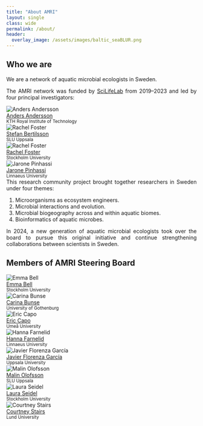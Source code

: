 ```yaml
---
title: "About AMRI"
layout: single
class: wide
permalink: /about/
header:
  overlay_image: /assets/images/baltic_seaBLUR.png
---
```

<h2>Who we are</h2>

<div style="text-align: justify;" markdown="1">
We are a network of aquatic microbial ecologists in Sweden.  

The AMRI network was funded by [SciLifeLab](https://www.scilifelab.se) from 2019–2023 and led by four principal investigators:
</div>

<div class="pi-grid">
  <div class="pi-item">
    <img src="/assets/images/AnderssonAnders.jpg" alt="Anders Andersson">
    <div class="caption">
      <a href="https://www.kth.se/profile/andand" target="_blank" rel="noopener noreferrer">Anders Andersson</a><br>
      <small>KTH Royal Institute of Technology</small>
    </div>
  </div>

  <div class="pi-item">
    <img src="/assets/images/BertilssonStefan.jpg" alt="Rachel Foster">
    <div class="caption">
      <a href="https://www.slu.se/en/profilepages/b/stefan-bertilsson/" target="_blank" rel="noopener noreferrer">Stefan Bertilsson</a><br>
      <small>SLU Uppsala</small>
    </div>
  </div>

  <div class="pi-item">
    <img src="/assets/images/FosterRachel.jpg" alt="Rachel Foster">
    <div class="caption">
      <a href="https://www.su.se/english/profiles/rfost-1.194443" target="_blank" rel="noopener noreferrer">Rachel Foster</a><br>
      <small>Stockholm University</small>
    </div>
  </div>

  <div class="pi-item">
    <img src="/assets/images/PinhassiJarone.jpg" alt="Jarone Pinhassi">
    <div class="caption">
      <a href="https://lnu.se/en/staff/jarone.pinhassi/" target="_blank" rel="noopener noreferrer">Jarone Pinhassi</a><br>
      <small>Linnaeus University</small>
    </div>
  </div>
</div>

<div style="text-align: justify;" markdown="1">
This research community project brought together researchers in Sweden under four themes:

1. Microorganisms as ecosystem engineers.  
2. Microbial interactions and evolution.  
3. Microbial biogeography across and within aquatic biomes.  
4. Bioinformatics of aquatic microbes.  

In 2024, a new generation of aquatic microbial ecologists took over the board to pursue this original initiative and continue strengthening collaborations between scientists in Sweden.
</div>

<h2 id="members-of-amri-steering-board">Members of AMRI Steering Board</h2>

<div class="board-grid">
  <div class="board-item">
    <img src="/assets/images/BellEmma.jpg" alt="Emma Bell">
    <div class="caption">
      <a href="https://www.su.se/english/profiles/embe6171-1.782770" target="_blank" rel="noopener noreferrer">Emma Bell</a><br>
      <small>Stockholm University</small>
    </div>
  </div>

  <div class="board-item">
    <img src="/assets/images/BunseCarina.jpg" alt="Carina Bunse">
    <div class="caption">
      <a href="https://www.gu.se/om-universitetet/hitta-person/carinabunse" target="_blank" rel="noopener noreferrer">Carina Bunse</a><br>
      <small>University of Gothenburg</small>
    </div>
  </div>

  <div class="board-item">
    <img src="/assets/images/CapoEric.png" alt="Eric Capo">
    <div class="caption">
      <a href="https://www.umu.se/en/staff/eric-capo/" target="_blank" rel="noopener noreferrer">Eric Capo</a><br>
      <small>Umeå University</small>
    </div>
  </div>

  <div class="board-item">
    <img src="/assets/images/FarnelidHanna.jpg" alt="Hanna Farnelid">
    <div class="caption">
      <a href="https://lnu.se/en/staff/hanna.farnelid/" target="_blank" rel="noopener noreferrer">Hanna Farnelid</a><br>
      <small>Linnaeus University</small>
    </div>
  </div>

  <div class="board-item">
    <img src="/assets/images/GarciaJavierFlorenza.jpg" alt="Javier Florenza García">
    <div class="caption">
      <a href="https://www.uu.se/en/contact-and-organisation/staff?query=N16-1877" target="_blank" rel="noopener noreferrer">Javier Florenza García</a><br>
      <small>Uppsala University</small>
    </div>
  </div>

  <div class="board-item">
    <img src="/assets/images/OlofssonMalin.jpg" alt="Malin Olofsson">
    <div class="caption">
      <a href="https://www.slu.se/en/profilepages/o2/malin-olofsson/" target="_blank" rel="noopener noreferrer">Malin Olofsson</a><br>
      <small>SLU Uppsala</small>
    </div>
  </div>

  <div class="board-item">
    <img src="/assets/images/SeidelLaura.jpg" alt="Laura Seidel">
    <div class="caption">
      <a href="https://www.su.se/english/profiles/lase7777-1.666129" target="_blank" rel="noopener noreferrer">Laura Seidel</a><br>
      <small>Stockholm University</small>
    </div>
  </div>

  <div class="board-item">
    <img src="/assets/images/StairsCourtney.jpg" alt="Courtney Stairs">
    <div class="caption">
      <a href="https://portal.research.lu.se/en/persons/courtney-w-stairs" target="_blank" rel="noopener noreferrer">Courtney Stairs</a><br>
      <small>Lund University</small>
    </div>
  </div>
</div>
